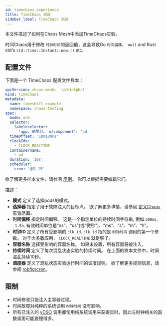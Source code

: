 ```yaml
---
id: timechaos_experience
title: TimeChaos 测试
sidebar_label: TimeChaos 测试
---
```


本文件描述了如何在Chaos Mesh中添加TimeChaos实验。

时间Chaos用于修改 `时钟时间`的返回值，这会导致Go `时间偏移。 ow()` and Rust std's `std::time::Instant::now.()` etc.

## 配置文件

下面是一个 TimeChaos 配置文件样本：

```yaml
apiVersion: chaos-mesh。 rg/v1alpha1
kind: TimeChaos
metadata:
  name: timeshift-example
  namespace: chaos-testing
spec:
  mode: one
  selector:
    labeleselector:
      'app. 伯尔尼。 o/component': 'pd'
  timeOffset: '10m100ns'
  clockIds:
    - CLOCK_REALTIME
  containername:
    - pd
  duration: '10s'
  scheduler:
    cron: '@每 15'
```

欲了解更多样本文件，请参阅 [示例](https://github.com/chaos-mesh/chaos-mesh/tree/master/examples)。 你可以根据需要编辑它们。

描述：

- **模式** 定义了选择pods的模式。
- **选择器** 指定了用于故障注入的目标点。 欲了解更多详情，请参阅 [定义Chaos 实验范围](../user_guides/experiment_scope.md)。
- **时间偏移** 指定时间偏移。 这是一个指定单位的持续时间字符串, 例如 `300ms`, `-1.5h`. 有效时间单位是“ns”、“us”(或“微秒”)、“ms”、“s”、“m”、“h”。
- **时钟ID** 定义了所有受影响的 `clk_id`. `clk_id` 指的是 `时钟时间` 调用的第一个参数。 对于大多数应用， `CLOCK_REALTIME` 就足够了。
- **容器名称** 选择受影响的容器名称。 如果未设置，所有容器将被注入。
- **持续时间** 定义了每次混乱状态实验的持续时间。 在上面的样本文件中，时间混乱持续10秒。
- **调度器** 定义了混乱状态实验运行时间的调度规则。 欲了解更多规则信息，请参阅 [robfig/cron](https://godoc.org/github.com/robfig/cron)。

## 限制

- 时间修改只能注入主容器过程。
- 时间故障对纯粹的系统调用 `时钟时间` 没有影响。
- 所有已注入的 [vDSO](http://man7.org/linux/man-pages/man7/vdso.7.html) 调用都使用纯系统调用来获得实时，因此与时钟相关的函数调用可能要慢得多。
